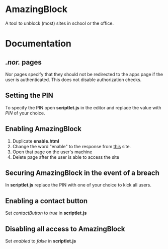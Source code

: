 # AmazingBlock
A tool to unblock (most) sites in school or the office.
# Documentation
## *.nor.* pages
Nor pages specify that they should not be redirected to the apps page if the user is authenticated. This does not disable authorization checks.
## Setting the PIN
To specify the PIN open **scriptlet.js** in the editor and replace the value with *PIN* of your choice.
## Enabling AmazingBlock
1. Duplicate **enable.html**
2. Change the word "enable" to the response from [this](https://www.random.org/strings/?num=1&len=10&digits=on&upperalpha=on&loweralpha=on&unique=on&format=plain&rnd=new) site.
3. Open that page on the user's machine
4. Delete page after the user is able to access the site
## Securing AmazingBlock in the event of a breach
In **scriptlet.js** replace the PIN with one of your choice to kick all users.
## Enabling a contact button
Set *contactButton* to *true* in **scriptlet.js**
## Disabling all access to AmazingBlock
Set *enabled* to *false* in **scriptlet.js**
